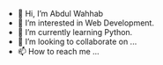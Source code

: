 - 👋 Hi, I’m Abdul Wahhab
- 👀 I’m interested in Web Development.
- 🌱 I’m currently learning Python.
- 💞️ I’m looking to collaborate on ...
- 📫 How to reach me ...

<!---
wahhabc23/wahhabc23 is a ✨ special ✨ repository because its `README.md` (this file) appears on your GitHub profile.
You can click the Preview link to take a look at your changes.
--->
